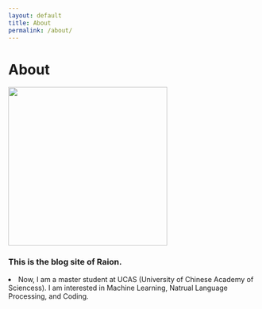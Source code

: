 ```yaml
---
layout: default
title: About
permalink: /about/
---
```

<div class="home other-pages">
  <h1 class="page-heading">About</h1>
  <img src="{{ '/assets/images/raion.jpg' | relative_url }}" width="320" height="320" />
  <p></p>
  <h3>This is the blog site of Raion.</h3>
  <li>Now, I am a master student at UCAS (University of Chinese Academy of Sciencess). I am interested in Machine Learning, Natrual Language Processing, and Coding.</li>
</div>
